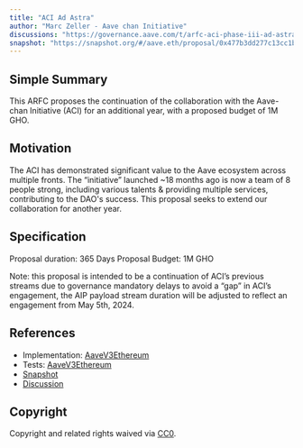 ```yaml
---
title: "ACI Ad Astra"
author: "Marc Zeller - Aave chan Initiative"
discussions: "https://governance.aave.com/t/arfc-aci-phase-iii-ad-astra/17515"
snapshot: "https://snapshot.org/#/aave.eth/proposal/0x477b3dd277c13cc1b0c1086a04b87d221edd5d09ffd588a246457e6dc3bf2b77"
---
```


## Simple Summary

This ARFC proposes the continuation of the collaboration with the Aave-chan Initiative (ACI) for an additional year, with a proposed budget of 1M GHO.

## Motivation

The ACI has demonstrated significant value to the Aave ecosystem across multiple fronts. The “initiative” launched ~18 months ago is now a team of 8 people strong, including various talents & providing multiple services, contributing to the DAO's success.
This proposal seeks to extend our collaboration for another year.

## Specification

Proposal duration: 365 Days
Proposal Budget: 1M GHO

Note: this proposal is intended to be a continuation of ACI’s previous streams due to governance mandatory delays to avoid a “gap” in ACI’s engagement, the AIP payload stream duration will be adjusted to reflect an engagement from May 5th, 2024.

## References

- Implementation: [AaveV3Ethereum](https://github.com/bgd-labs/aave-proposals-v3/blob/main/src/20240506_AaveV3Ethereum_ACIAdAstra/AaveV3Ethereum_ACIAdAstra_20240506.sol)
- Tests: [AaveV3Ethereum](https://github.com/bgd-labs/aave-proposals-v3/blob/main/src/20240506_AaveV3Ethereum_ACIAdAstra/AaveV3Ethereum_ACIAdAstra_20240506.t.sol)
- [Snapshot](https://snapshot.org/#/aave.eth/proposal/0x477b3dd277c13cc1b0c1086a04b87d221edd5d09ffd588a246457e6dc3bf2b77)
- [Discussion](https://governance.aave.com/t/arfc-aci-phase-iii-ad-astra/17515)

## Copyright

Copyright and related rights waived via [CC0](https://creativecommons.org/publicdomain/zero/1.0/).
